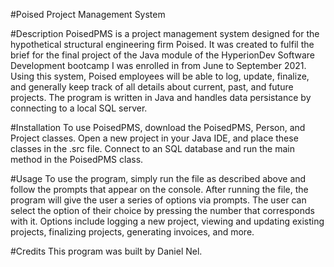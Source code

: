 #Poised Project Management System

#Description
PoisedPMS is a project management system designed for the hypothetical structural engineering firm Poised. It was created to fulfil the brief for the final project of the Java module of the HyperionDev Software Development bootcamp I was enrolled in from June to September 2021. Using this system, Poised employees will be able to log, update, finalize, and generally keep track of all details about current, past, and future projects. The program is written in Java and handles data persistance by connecting to a local SQL server.

#Installation
To use PoisedPMS, download the PoisedPMS, Person, and Project classes. Open a new project in your Java IDE, and place these classes in the .src file. Connect to an SQL database and run the main method in the PoisedPMS class. 

#Usage
To use the program, simply run the file as described above and follow the prompts that appear on the console. After running the file, the program will give the user a series of options via prompts. The user can select the option of their choice by pressing the number that corresponds with it. Options include logging a new project, viewing and updating existing projects, finalizing projects, generating invoices, and more.

#Credits
This program was built by Daniel Nel.

